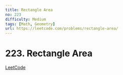 ```yaml
---
title: Rectangle Area
no: 223
difficulty: Medium
tags: [Math, Geometry]
url: https://leetcode.com/problems/rectangle-area/
---
```


# 223. Rectangle Area

[LeetCode](https://leetcode.com/problems/rectangle-area/)

